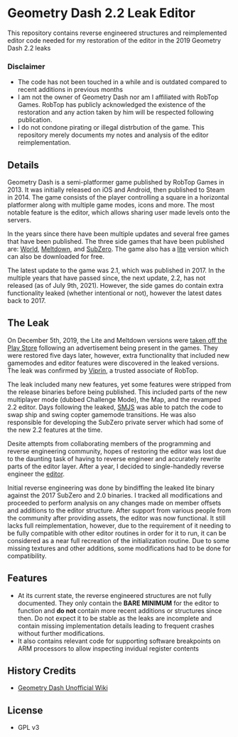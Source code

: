 # Geometry Dash 2.2 Leak Editor 
This repository contains reverse engineered structures and reimplemented editor code needed for my restoration of the editor in the 2019 Geometry Dash 2.2 leaks

### Disclaimer
- The code has not been touched in a while and is outdated compared to recent additions in previous months
- I am not the owner of Geometry Dash nor am I affiliated with RobTop Games.  RobTop has publicly acknowledged the existence of the restoration and any action taken by him will be respected following publication.  
- I do not condone pirating or illegal distrbution of the game.  This repository merely documents my notes and analysis of the editor reimplementation.

## Details
Geometry Dash is a semi-platformer game published by RobTop Games in 2013.  It was initially released on iOS and Android, then published to Steam in 2014.  The game consists of the player controlling a square in a horizontal platformer along with multiple game modes, icons and more.  The most notable feature is the editor, which allows sharing user made levels onto the servers.

In the years since there have been multiple updates and several free games that have been published.  The three side games that have been published are: [World](https://play.google.com/store/apps/details?id=com.robtopx.geometrydashworld&hl=en_US&gl=US), [Meltdown](https://play.google.com/store/apps/details?id=com.robtopx.geometrydashmeltdown&hl=en_US&gl=US), and [SubZero](https://play.google.com/store/apps/details?id=com.robtopx.geometrydashsubzero&hl=en_US&gl=US).  The game also has a [lite](https://play.google.com/store/apps/details?id=com.robtopx.geometryjumplite&hl=en_US&gl=US) version which can also be downloaded for free.

The latest update to the game was 2.1, which was published in 2017.  In the multiple years that have passed since, the next update, 2.2, has not released (as of July 9th, 2021).  However, the side games do contain extra functionality leaked (whether intentional or not), however the latest dates back to 2017.

## The Leak
On December 5th, 2019, the Lite and Meltdown versions were [taken off the Play Store](https://twitter.com/RobTopGames/status/1202556326330675200?s=19) following an advertisement being present in the games.  They were restored five days later, however, extra functionality that included new gamemodes and editor features were discovered in the leaked versions.  The leak was confirmed by [Viprin](https://twitter.com/vipringd/status/1204878660282601473?s=20), a trusted associate of RobTop.  

The leak included many new features, yet some features were stripped from the release binaries before being published.  This included parts of the new multiplayer mode (dubbed Challenge Mode), the Map, and the revamped 2.2 editor.  Days following the leaked, [SMJS](https://www.youtube.com/channel/UClXb1w9vSL3Z0V-mUbudOnw) was able to patch the code to swap ship and swing copter gamemode transitions.  He was also responsible for developing the SubZero private server which had some of the new 2.2 features at the time.  

Desite attempts from collaborating members of the programming and reverse engineering community, hopes of restoring the editor was lost due to the daunting task of having to reverse engineer and accurately rewrite parts of the editor layer.  After a year, I decided to single-handedly reverse engineer the [editor](https://www.youtube.com/watch?v=JzAEiaySqTM). 

Initial reverse engineering was done by bindiffing the leaked lite binary against the 2017 SubZero and 2.0 binaries.  I tracked all modifications and proceeded to perform analysis on any changes made on member offsets and additions to the editor structure.  After support from various people from the community after providing assets, the editor was now functional.  It still lacks full reimplementation, however, due to the requirement of it needing to be fully compatible with other editor routines in order for it to run, it can be considered as a near full recreation of the initialization routine.  Due to some missing textures and other additions, some modifications had to be done for compatibility.

## Features
- At its current state, the reverse engineered structures are not fully documented.  They only contain the __BARE MINIMUM__ for the editor to function and **do not** contain more recent additions or structures since then.  Do not expect it to be stable as the leaks are incomplete and contain missing implementation details leading to frequent crashes without further modifications.  
- It also contains relevant code for supporting software breakpoints on ARM processors to allow inspecting invidual register contents

## History Credits
- [Geometry Dash Unofficial Wiki](https://geometry-dash.fandom.com/wiki/Update_2.2)

## License
- GPL v3
